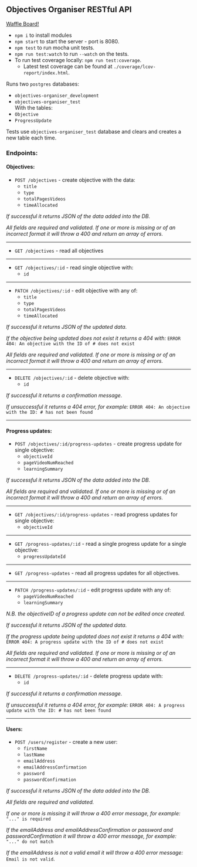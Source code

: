 ## Objectives Organiser RESTful API

[Waffle Board!](https://waffle.io/yasgreen93/objectives-organiser-api/join)

* `npm i` to install modules
* `npm start` to start the server - port is 8080.
* `npm test` to run mocha unit tests.
* `npm run test:watch` to run `--watch` on the tests.
* To run test coverage locally: `npm run test:coverage`.
  * Latest test coverage can be found at `./coverage/lcov-report/index.html`.

Runs two `postgres` databases:
* `objectives-organiser_development`
* `objectives-organiser_test`  
With the tables:
* `Objective`
* `ProgressUpdate`

Tests use `objectives-organiser_test` database and clears and creates a new table each time.

### Endpoints:


#### Objectives:
* `POST /objectives` - create objective with the data:
  * `title`
  * `type`
  * `totalPagesVideos`
  * `timeAllocated`

*If successful it returns JSON of the data added into the DB.*

*All fields are required and validated. If one or more is missing or of an incorrect format it will throw a 400 and return an array of errors.*

---

* `GET /objectives` - read all objectives

---

* `GET /objectives/:id` - read single objective with:
  * `id`

---

* `PATCH /objectives/:id` - edit objective with any of:
  * `title`
  * `type`
  * `totalPagesVideos`
  * `timeAllocated`

*If successful it returns JSON of the updated data.*

*If the objective being updated does not exist it returns a 404 with:* `ERROR 404: An objective with the ID of # does not exist`

*All fields are required and validated. If one or more is missing or of an incorrect format it will throw a 400 and return an array of errors.*

---

* `DELETE /objectives/:id` - delete objective with:
  * `id`

*If successful it returns a confirmation message.*

*If unsuccessful it returns a 404 error, for example:* `ERROR 404: An objective with the ID: # has not been found`

---

#### Progress updates:
* `POST /objectives/:id/progress-updates` - create progress update for single objective:
  * `objectiveId`
  * `pageVideoNumReached`
  * `learningSummary`

*If successful it returns JSON of the data added into the DB.*

*All fields are required and validated. If one or more is missing or of an incorrect format it will throw a 400 and return an array of errors.*

---

* `GET /objectives/:id/progress-updates` - read progress updates for single objective:
  * `objectiveId`

---
* `GET /progress-updates/:id` - read a single progress update for a single objective:
  * `progressUpdateId`

---

* `GET /progress-updates` - read all progress updates for all objectives.

---

* `PATCH /progress-updates/:id` - edit progress update with any of:
  * `pageVideoNumReached`
  * `learningSummary`

*N.B. the objectiveID of a progress update can not be edited once created.*

*If successful it returns JSON of the updated data.*

*If the progress update being updated does not exist it returns a 404 with:* `ERROR 404: A progress update with the ID of # does not exist`

*All fields are required and validated. If one or more is missing or of an incorrect format it will throw a 400 and return an array of errors.*

---

* `DELETE /progress-updates/:id` - delete progress update with:
  * `id`

*If successful it returns a confirmation message.*

*If unsuccessful it returns a 404 error, for example:* `ERROR 404: A progress update with the ID: # has not been found`

---

#### Users:
* `POST /users/register` - create a new user:
  * `firstName`
  * `lastName`
  * `emailAddress`
  * `emailAddressConfirmation`
  * `password`
  * `passwordConfirmation`

*If successful it returns JSON of the data added into the DB.*

*All fields are required and validated.*

*If one or more is missing it will throw a 400 error message, for example:* `"..." is required`

*If the emailAddress and emailAddressConfirmation or password and passwordConfirmation it will throw a 400 error message, for example:* `"..." do not match`

*If the emailAddress is not a valid email it will throw a 400 error message:* `Email is not valid`.
